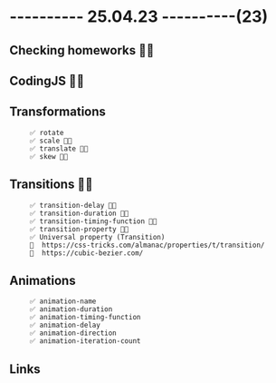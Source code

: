 # ---------- 25.04.23 ----------(23)

## Checking homeworks 👍🏻

## CodingJS 👍🏻

## Transformations

         ✅ rotate
         ✅ scale 👍🏻
         ✅ translate 👍🏻
         ✅ skew 👍🏻

## Transitions 👍🏻

         ✅ transition-delay 👍🏻
         ✅ transition-duration 👍🏻
         ✅ transition-timing-function 👍🏻
         ✅ transition-property 👍🏻
         ✅ Universal property (Transition)
         🔗  https://css-tricks.com/almanac/properties/t/transition/
         🔗  https://cubic-bezier.com/

## Animations

         ✅ animation-name
         ✅ animation-duration
         ✅ animation-timing-function
         ✅ animation-delay
         ✅ animation-direction
         ✅ animation-iteration-count

## Links
